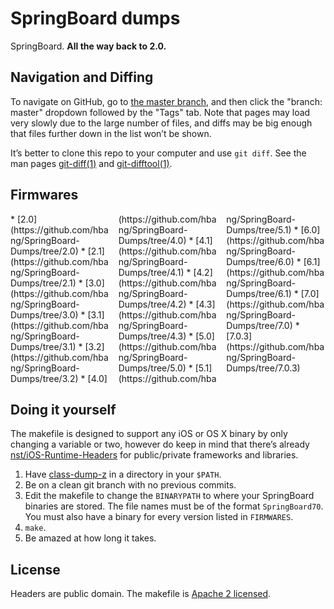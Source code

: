 # SpringBoard dumps
SpringBoard. **All the way back to 2.0.**

## Navigation and Diffing
To navigate on GitHub, go to [the master branch](https://github.com/hbang/SpringBoard-Dumps/tree/master), and then click the "branch: master" dropdown followed by the "Tags" tab. Note that pages may load very slowly due to the large number of files, and diffs may be big enough that files further down in the list won’t be shown.

It’s better to clone this repo to your computer and use `git diff`. See the man pages [git-diff(1)](http://git-scm.com/docs/git-diff) and [git-difftool(1)](http://git-scm.com/docs/git-difftool).

## Firmwares
<div style="-moz-column-count: 3; -webkit-column-count: 3; column-count: 3;">
* [2.0](https://github.com/hbang/SpringBoard-Dumps/tree/2.0)
* [2.1](https://github.com/hbang/SpringBoard-Dumps/tree/2.1)
* [3.0](https://github.com/hbang/SpringBoard-Dumps/tree/3.0)
* [3.1](https://github.com/hbang/SpringBoard-Dumps/tree/3.1)
* [3.2](https://github.com/hbang/SpringBoard-Dumps/tree/3.2)
* [4.0](https://github.com/hbang/SpringBoard-Dumps/tree/4.0)
* [4.1](https://github.com/hbang/SpringBoard-Dumps/tree/4.1)
* [4.2](https://github.com/hbang/SpringBoard-Dumps/tree/4.2)
* [4.3](https://github.com/hbang/SpringBoard-Dumps/tree/4.3)
* [5.0](https://github.com/hbang/SpringBoard-Dumps/tree/5.0)
* [5.1](https://github.com/hbang/SpringBoard-Dumps/tree/5.1)
* [6.0](https://github.com/hbang/SpringBoard-Dumps/tree/6.0)
* [6.1](https://github.com/hbang/SpringBoard-Dumps/tree/6.1)
* [7.0](https://github.com/hbang/SpringBoard-Dumps/tree/7.0)
* [7.0.3](https://github.com/hbang/SpringBoard-Dumps/tree/7.0.3)
</div>

## Doing it yourself
The makefile is designed to support any iOS or OS X binary by only changing a variable or two, however do keep in mind that there’s already [nst/iOS-Runtime-Headers](https://github.com/nst/iOS-Runtime-Headers) for public/private frameworks and libraries.

1. Have [class-dump-z](https://code.google.com/p/networkpx/wiki/class_dump_z) in a directory in your `$PATH`.
2. Be on a clean git branch with no previous commits.
3. Edit the makefile to change the `BINARYPATH` to where your SpringBoard binaries are stored. The file names must be of the format `SpringBoard70`. You must also have a binary for every version listed in `FIRMWARES`.
4. `make`.
5. Be amazed at how long it takes.

## License
Headers are public domain. The makefile is [Apache 2 licensed](https://www.apache.org/licenses/LICENSE-2.0.html).
